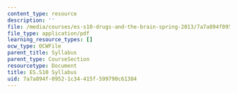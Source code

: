 ```yaml
---
content_type: resource
description: ''
file: /media/courses/es-s10-drugs-and-the-brain-spring-2013/7a7a894f09521c34415f599790c61384_MITES_S10S13_Syllabus.pdf
file_type: application/pdf
learning_resource_types: []
ocw_type: OCWFile
parent_title: Syllabus
parent_type: CourseSection
resourcetype: Document
title: ES.S10 Syllabus
uid: 7a7a894f-0952-1c34-415f-599790c61384
---
```

